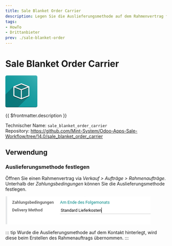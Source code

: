 ```yaml
---
title: Sale Blanket Order Carrier
description: Legen Sie die Auslieferungsmethode auf dem Rahmenvertrag fest.
tags:
- HowTo
- Drittanbieter
prev: ./sale-blanket-order
---
```

# Sale Blanket Order Carrier
![icon_oms_box](attachments/icon_oms_box.png)

{{ $frontmatter.description }}

Technischer Name: `sale_blanket_order_carrier`\
Repository: <https://github.com/Mint-System/Odoo-Apps-Sale-Workflow/tree/14.0/sale_blanket_order_carrier>

## Verwendung

### Auslieferungsmethode festlegen

Öffnen Sie einen Rahmenvertrag via *Verkauf > Aufträge > Rahmenaufträge*. Unterhalb der *Zahlungsbedingungen* können Sie die Auslieferungsmethode festlegen.

![](attachments/Sale%20Blanket%20Order%20Carrier.png)

::: tip
Wurde die Auslieferungsmethode auf dem Kontakt hinterlegt, wird diese beim Erstellen des Rahmenauftrags übernommen.
:::